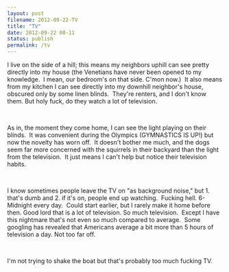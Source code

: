 ```yaml
---
layout: post
filename: 2012-09-22-TV
title: "TV"
date: 2012-09-22 00-11
status: publish
permalink: /tv
---
```

I live on the side of a hill; this means my neighbors uphill can see pretty directly into my house (the Venetians have never been opened to my knowledge.  I mean, our bedroom's on that side. C'mon now.)  It also means from my kitchen I can see directly into my downhill neighbor's house, obscured only by some linen blinds.  They're renters, and I don't know them. But holy fuck, do they watch a lot of television.

&nbsp;

As in, the moment they come home, I can see the light playing on their blinds.  It was convenient during the Olympics (GYMNASTICS IS UP!) but now the novelty has worn off.  It doesn't bother me much, and the dogs seem far more concerned with the squirrels in their backyard than the light from the television.  It just means I can't help but notice their television habits.

&nbsp;

I know sometimes people leave the TV on "as background noise," but 1. that's dumb and 2. if it's on, people end up watching.  Fucking hell. 6-Midnight every day.  Could start earlier, but I rarely make it home before then. Good lord that is a lot of television. So much television.  Except I have this nightmare that's not even so much compared to average.  Some googling has revealed that Americans average a bit more than 5 hours of television a day. Not too far off.

&nbsp;

I'm not trying to shake the boat but that's probably too much fucking TV.